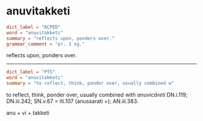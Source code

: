 # anuvitakketi

``` toml
dict_label = "NCPED"
word = "anuvitakketi"
summary = "reflects upon, ponders over."
grammar_comment = "pr. 3 sg."
```

reflects upon, ponders over.

--------------------

``` toml
dict_label = "PTS"
word = "anuvitakketi"
summary = "to reflect, think, ponder over, usually combined w"
```

to reflect, think, ponder over, usually combined with *anuvicāreti* DN.i.119; DN.iii.242; SN.v.67 = Iti.107 (anussarati \+); AN.iii.383.

anu \+ vi \+ takketi


